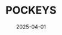 ---
layout: post
featured: true
title: "POCKEYS"
date: 2025-04-01
project_code: "POCKEYS"
thumbnail: "/assets/project-assets/POCKEYS/thumbnail.jpg"
intro: "POCKEYS is a popcket synth"
---